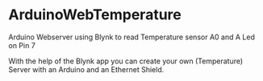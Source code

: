 # ArduinoWebTemperature
Arduino Webserver using Blynk to read Temperature sensor A0 and A Led on Pin 7

With the help of the Blynk app you can create your own (Temperature) Server with an Arduino and an Ethernet Shield.

